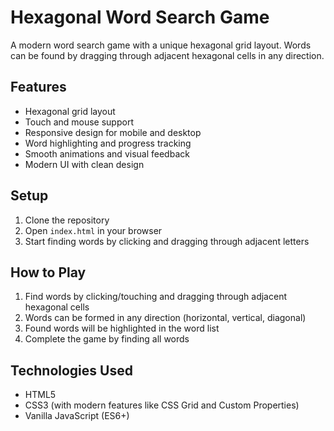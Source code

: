 # Hexagonal Word Search Game

A modern word search game with a unique hexagonal grid layout. Words can be found by dragging through adjacent hexagonal cells in any direction.

## Features

- Hexagonal grid layout
- Touch and mouse support
- Responsive design for mobile and desktop
- Word highlighting and progress tracking
- Smooth animations and visual feedback
- Modern UI with clean design

## Setup

1. Clone the repository
2. Open `index.html` in your browser
3. Start finding words by clicking and dragging through adjacent letters

## How to Play

1. Find words by clicking/touching and dragging through adjacent hexagonal cells
2. Words can be formed in any direction (horizontal, vertical, diagonal)
3. Found words will be highlighted in the word list
4. Complete the game by finding all words

## Technologies Used

- HTML5
- CSS3 (with modern features like CSS Grid and Custom Properties)
- Vanilla JavaScript (ES6+) 